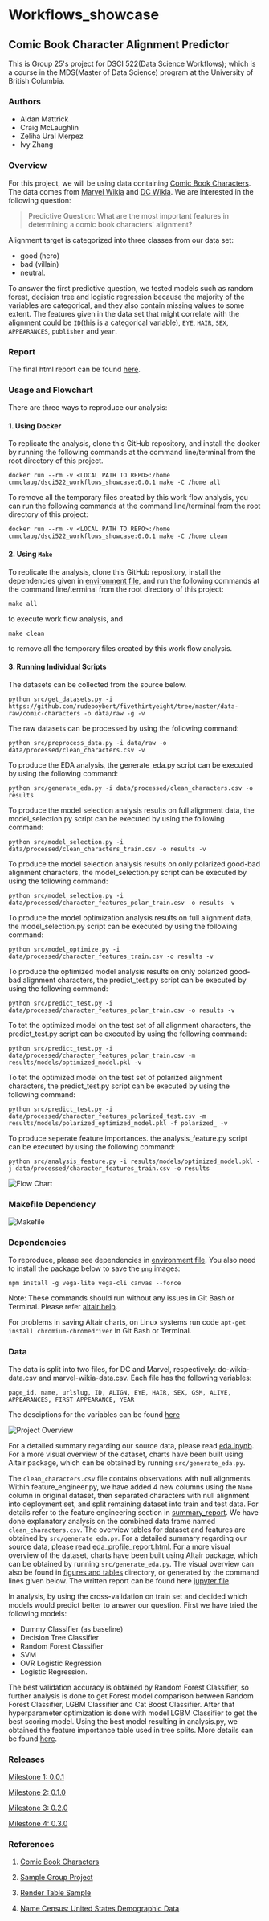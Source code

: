 # Workflows_showcase
## Comic Book Character Alignment Predictor
This is Group 25's project for DSCI 522(Data Science Workflows); which is a course in the MDS(Master of Data Science) program at the University of British Columbia.

### Authors

- Aidan Mattrick
- Craig McLaughlin
- Zeliha Ural Merpez
- Ivy Zhang

### Overview

For this project, we will be using data containing [Comic Book Characters](https://github.com/rudeboybert/fivethirtyeight/tree/master/data-raw/comic-characters). The data comes from [Marvel Wikia](https://marvel.fandom.com/wiki/Marvel_Database) and [DC Wikia](https://dc.fandom.com/wiki/DC_Comics_Database). We are interested in the following question:

> Predictive Question: What are the most important features in determining a comic book characters' alignment? 

Alignment target is categorized into three classes from our data set:
- good (hero) 
- bad (villain)
- neutral.

To answer the first predictive question, we tested models such as random forest, decision tree and logistic regression because the majority of the variables are categorical, and they also contain missing values to some extent. The features given in the data set that might correlate with the alignment could be `ID`(this is a categorical variable), `EYE`, `HAIR`, `SEX`, `APPEARANCES`, `publisher` and `year`. 

<!-- #region -->

### Report
The final html report can be found [here](http://htmlpreview.github.io/?https://github.com/UBC-MDS/Workflows_showcase/blob/main/report/summary_report.html).

### Usage and Flowchart
There are three ways to reproduce our analysis:

#### 1. Using Docker

To replicate the analysis, clone this GitHub repository, and install the docker by running the following commands at the command line/terminal from the root directory of this project.

```
docker run --rm -v <LOCAL PATH TO REPO>:/home cmmclaug/dsci522_workflows_showcase:0.0.1 make -C /home all
```

To remove all the temporary files created by this work flow analysis, you can run the following commands at the command line/terminal from the root directory of this project:

```
docker run --rm -v <LOCAL PATH TO REPO>:/home cmmclaug/dsci522_workflows_showcase:0.0.1 make -C /home clean
```

#### 2. Using `Make`

To replicate the analysis, clone this GitHub repository, install the dependencies given in [environment file](https://github.com/UBC-MDS/Workflows_showcase/blob/main/env/env.yaml), and run the following commands at the command line/terminal from the root directory of this project: 

```
make all
```

to execute work flow analysis, and

```
make clean
```

to remove all the temporary files created by this work flow analysis.


#### 3. Running Individual Scripts

The datasets can be collected from the source below.

```
python src/get_datasets.py -i https://github.com/rudeboybert/fivethirtyeight/tree/master/data-raw/comic-characters -o data/raw -g -v
```

The raw datasets can be processed by using the following command:

```
python src/preprocess_data.py -i data/raw -o data/processed/clean_characters.csv -v
```

To produce the EDA analysis, the generate_eda.py script can be executed by using the following command:

```
python src/generate_eda.py -i data/processed/clean_characters.csv -o results
```

To produce the model selection analysis results on full alignment data, the model_selection.py script can be executed by using the following command:

```
python src/model_selection.py -i data/processed/clean_characters_train.csv -o results -v
```

To produce the model selection analysis results on only polarized good-bad alignment characters, the model_selection.py script can be executed by using the following command:

```
python src/model_selection.py -i data/processed/character_features_polar_train.csv -o results -v
```

To produce the model optimization analysis results on full alignment data, the model_selection.py script can be executed by using the following command:

```
python src/model_optimize.py -i data/processed/character_features_train.csv -o results -v
```

To produce the optimized model analysis results on only polarized good-bad alignment characters, the predict_test.py script can be executed by using the following command:

```
python src/predict_test.py -i data/processed/character_features_polar_train.csv -o results -v
```

To tet the optimized model on the test set of all alignment characters, the predict_test.py script can be executed by using the following command:

```
python src/predict_test.py -i data/processed/character_features_polar_train.csv -m results/models/optimized_model.pkl -v
```

To tet the optimized model on the test set of polarized alignment characters, the predict_test.py script can be executed by using the following command:

```
python src/predict_test.py -i data/processed/character_features_polarized_test.csv -m results/models/polarized_optimized_model.pkl -f polarized_ -v
```


To produce seperate feature importances. the analysis_feature.py script can be executed by using the following command: 

```
python src/analysis_feature.py -i results/models/optimized_model.pkl -j data/processed/character_features_train.csv -o results
```



![Flow Chart](img/flow_chart00.png)

### Makefile Dependency

![Makefile](img/Makefile.png)

### Dependencies

To reproduce, please see dependencies in [environment file](https://github.com/UBC-MDS/Workflows_showcase/blob/main/env/env.yaml).
You also need to install the package below to save the `png` images:
```
npm install -g vega-lite vega-cli canvas --force
```


Note: These commands should run without any issues in Git Bash or Terminal. Please refer [altair help](https://altair-viz.github.io/user_guide/saving_charts.html).

For problems in saving Altair charts, on Linux systems run code `apt-get install chromium-chromedriver` in Git Bash or Terminal.

<!-- #endregion -->

### Data

The data is split into two files, for DC and Marvel, respectively: dc-wikia-data.csv and marvel-wikia-data.csv. Each file has the following variables:

`page_id, name, urlslug, ID, ALIGN, EYE, HAIR, SEX, GSM, ALIVE, APPEARANCES, FIRST APPEARANCE, YEAR`

The desciptions for the variables can be found [here](https://github.com/UBC-MDS/Workflows_showcase/blob/main/report/summary_report.ipynb)

![Project Overview](img/project_overview_00.png)


For a detailed summary regarding our source data, please read [eda.ipynb](https://github.com/UBC-MDS/Workflows_showcase/blob/main/report/eda.ipynb). For a more visual overview of the dataset, charts have been built using Altair package, which can be obtained by running `src/generate_eda.py`.

The `clean_characters.csv` file contains observations with null alignments. Within feature_engineer.py, we have added 4 new columns using the `Name` column in original dataset, then separated characters with null alignment into deployment set, and split remaining dataset into train and test data. For details refer to the feature engineering section in [summary_report](https://github.com/UBC-MDS/Workflows_showcase/blob/main/report/summary_report.ipynb).  We have done explanatory analysis on the combined data frame named `clean_characters.csv`. The overview tables for dataset and features are obtained by `src/generate_eda.py`. For a detailed summary regarding our source data, please read [eda_profile_report.html](https://github.com/UBC-MDS/Workflows_showcase/blob/main/report/eda_profile_report.html). For a more visual overview of the dataset, charts have been built using Altair package, which can be obtained by running `src/generate_eda.py`. The visual overview can also be found in [figures and tables](https://github.com/UBC-MDS/Workflows_showcase/tree/main/results) directory, or generated by the command lines given below. The written report can be found here [jupyter file](https://github.com/UBC-MDS/Workflows_showcase/blob/main/report/eda.ipynb).

In analysis, by using the cross-validation on train set and decided which models would predict better to answer our question. First we have tried the following models:
- Dummy Classifier (as baseline)
- Decision Tree Classifier
- Random Forest Classifier
- SVM
- OVR Logistic Regression
- Logistic Regression.

The best validation accuracy is obtained by Random Forest Classifier, so further analysis is done to get Forest model comparison between Random Forest Classifier, LGBM Classifier and Cat Boost Classifier. After that hyperparameter optimization is done with model LGBM Classifier to get the best scoring model. Using the best model resulting in analysis.py, we obtained the feature importance table used in tree splits. More details can be found [here](https://github.com/UBC-MDS/Workflows_showcase/blob/main/report/summary_report.ipynb).

### Releases

[Milestone 1: 0.0.1](https://github.com/UBC-MDS/Workflows_showcase/releases/tag/0.0.1)

[Milestone 2: 0.1.0](https://github.com/UBC-MDS/Workflows_showcase/releases/tag/0.1.0)

[Milestone 3: 0.2.0](https://github.com/UBC-MDS/Workflows_showcase/releases/tag/0.2.0)

[Milestone 4: 0.3.0](https://github.com/UBC-MDS/Workflows_showcase/releases/tag/0.3.0)


### References

1. [Comic Book Characters](https://github.com/rudeboybert/fivethirtyeight/tree/master/data-raw/comic-characters) 
<!-- #endregion -->

2. [Sample Group Project](https://github.com/ttimbers/breast_cancer_predictor)

3. [Render Table Sample](https://stackoverflow.com/questions/19726663/how-to-save-the-pandas-dataframe-series-data-as-a-figure)

4. [Name Census: United States Demographic Data](https://namecensus.com)

```python

```
